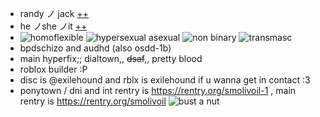 - randy ノ jack [++](https://pronouns.cc/@herbamystica)
- he ノshe ノit [++](https://pronouns.cc/@herbamystica)
- ![homoflexible](https://i.postimg.cc/NjV4WJRS/homoflexible.jpg) ![hypersexual asexual](https://i.postimg.cc/1tjXDznw/hypersexual-asexual-20px-4-stripes.png) ![non binary](https://i.postimg.cc/1533YLnz/non-binary-4-stripes-20-px.png) ![transmasc](https://i.postimg.cc/hG2Vg52w/transmasculine-7-stripes-20-px.png)
- bpdschizo and audhd (also osdd-1b)
- main hyperfix;; dialtown,, ~~dsaf~~,, pretty blood
- roblox builder :P
- disc is @exilehound and rblx is exilehound if u wanna get in contact :3
- ponytown / dni and int rentry is https://rentry.org/smolivoil-1 , main rentry is https://rentry.org/smolivoil
   ![bust a nut](https://media.tenor.com/JyyMYp-1qwQAAAAd/dsaf-dayshift-at-freddys.gif)
